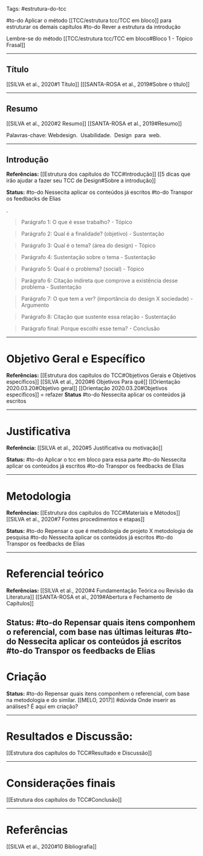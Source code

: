 Tags: #estrutura-do-tcc 

#to-do Aplicar o método [[TCC/estrutura tcc/TCC em bloco]] para estruturar os demais capítulos
#to-do Rever a estrutura da introdução

Lembre-se do método 
[[TCC/estrutura tcc/TCC em bloco#Bloco 1 - Tópico Frasal]]

---

## Título
[[SILVA et al., 2020#1 Título]]
[[[SANTA-ROSA et al., 2019#Sobre o título]]

---

## Resumo
[[SILVA et al., 2020#2 Resumo]]
[[SANTA-ROSA et al., 2019#Resumo]]

   Palavras-chave: Webdesign.  Usabilidade.  Design  para  web.
   
   -----

## Introdução
**Referências:**
[[Estrutura dos capítulos do TCC#Introdução]]
[[5 dicas que irão ajudar a fazer seu TCC de Design#Sobre a introdução]]

**Status:**
#to-do Nessecita aplicar os conteúdos já escritos
#to-do Transpor os feedbacks de Elias

.

> Parágrafo 1: O que é esse trabalho?  - Tópico

> Parágrafo 2: Qual é a finalidade? (objetivo) - Sustentação

> Parágrafo 3: Qual é o tema? (área do design) - Tópico

> Parágrafo 4: Sustentação sobre o tema - Sustentação

> Parágrafo 5: Qual é o problema? (social) - Tópico

> Parágrafo 6: Citação indireta que comprove a existência desse problema - Sustentação

> Parágrafo 7: O que tem a ver? (importância do design X sociedade) - Argumento

> Parágrafo 8: Citação que sustente essa relação - Sustentação

> Parágrafo final: Porque escolhi esse tema? - Conclusão

---
# Objetivo Geral e Específico
**Referências:**
[[Estrutura dos capítulos do TCC#Objetivos Gerais e Objetivos específicos]]
[[SILVA et al., 2020#6 Objetivos Para quê]]
[[Orientação 2020.03.20#Objetivo geral]]
[[Orientação 2020.03.20#Objetivos específicos]] = refazer
**Status**
#to-do Nessecita aplicar os conteúdos já escritos

---
# Justificativa  
**Referência:**
[[SILVA et al., 2020#5 Justificativa ou motivação]]

**Status:**
#to-do Aplicar o tcc em bloco para essa parte 
#to-do Nessecita aplicar os conteúdos já escritos
#to-do Transpor os feedbacks de Elias

---
# Metodologia
**Referências:**
[[Estrutura dos capítulos do TCC#Materiais e Métodos]]
[[SILVA et al., 2020#7 Fontes procedimentos e etapas]]

**Status:**
#to-do Repensar o que é metodologia de projeto X metodologia de pesquisa
#to-do Nessecita aplicar os conteúdos já escritos
#to-do Transpor os feedbacks de Elias

---
# Referencial teórico
**Referências:**
[[SILVA et al., 2020#4 Fundamentação Teórica ou Revisão da Literatura]]
[[SANTA-ROSA et al., 2019#Abertura e Fechamento de Capítulos]]

**Status:**
#to-do Repensar quais itens componhem o referencial, com base nas últimas leituras
#to-do Nessecita aplicar os conteúdos já escritos
#to-do Transpor os feedbacks de Elias
---
# Criação
**Status:**
#to-do Repensar quais itens componhem o referencial, com base na metodologia e do similar. [[MELO, 2017]]
#dúvida  Onde  inserir as análises? É aqui em criação?

 ----
 
 # Resultados e Discussão:  
[[Estrutura dos capítulos do TCC#Resultado e Discussão]]

----
# Considerações finais
[[Estrutura dos capítulos do TCC#Conclusão]]

-----
# Referências
[[SILVA et al., 2020#10 Bibliografia]]